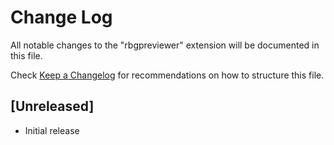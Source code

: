 # Change Log

All notable changes to the "rbgpreviewer" extension will be documented in this file.

Check [Keep a Changelog](http://keepachangelog.com/) for recommendations on how to structure this file.

## [Unreleased]

- Initial release